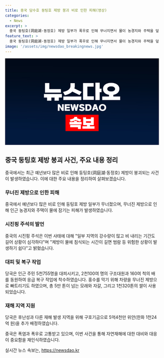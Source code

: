 ```yaml
---
title: 중국 담수호 둥팅호 제방 붕괴 비로 인한 피해(영상)
categories:
  - News
excerpt: >
  중국 둥팅호(洞庭湖·동정호) 제방 일부가 폭우로 인해 무너지면서 물이 농경지와 주택을 덮쳤다. 시진핑 주석은 강수량이 많고 비 내리는 기간이 길어 상황이 심각하다며 물에 침식되는 시간이 길면 범람 등 위험한 상황이 발생하기 쉽다고 밝혔다. 인근 주민 5천755명은 무사히 대피시켜 인명 피해는 없었으며 구조대원 2천100여 명이 응급 복구 공사에 참여했다. 중국은 추가로 5억4천만 위안(한화 1천24억 원)을 구호기금으로 배정했으며, 폭염과 폭우로 중국 전역이 피해를 입고 있다.  
feature_text: >
  중국 둥팅호(洞庭湖·동정호) 제방 일부가 폭우로 인해 무너지면서 물이 농경지와 주택을 덮쳤다. 시진핑 주석은 강수량이 많고 비 내리는 기간이 길어 상황이 심각하다며 물에 침식되는 시간이 길면 범람 등 위험한 상황이 발생하기 쉽다고 밝혔다. 인근 주민 5천755명은 무사히 대피시켜 인명 피해는 없었으며 구조대원 2천100여 명이 응급 복구 공사에 참여했다. 중국은 추가로 5억4천만 위안(한화 1천24억 원)을 구호기금으로 배정했으며, 폭염과 폭우로 중국 전역이 피해를 입고 있다.  
image: '/assets/img/newsdao_breakingnews.jpg'
---
```


<p><img src="/assets/img/newsdao_breakingnews.jpg" alt="implanttips 속보" /></p>

<h2 data-ke-size="size26">중국 둥팅호 제방 붕괴 사건, 주요 내용 정리</h2>

<p data-ke-size="size16">중국에서는 최근 예년보다 많은 비로 인해 둥팅호(洞庭湖·동정호) 제방이 붕괴되는 사건이 발생하였습니다. 이에 대한 주요 내용을 정리하여 살펴보겠습니다.</p>

<h3 data-ke-size="size24">무너진 제방으로 인한 피해</h3>

<p>중국에서 예년보다 많은 비로 인해 둥팅호 제방 일부가 무너졌으며, 무너진 제방으로 인해 인근 농경지와 주택이 물에 잠기는 피해가 발생하였습니다.</p>

<h3 data-ke-size="size24">시진핑 주석의 발언</h3>

<p>중국의 시진핑 주석은 이번 사태에 대해 "일부 지역의 강수량이 많고 비 내리는 기간도 길어 상황이 심각하다"며 "제방이 물에 침식되는 시간이 길면 범람 등 위험한 상황이 발생하기 쉽다"고 밝혔습니다.</p>

<h3 data-ke-size="size24">대피 및 복구 작업</h3>

<p>당국은 인근 주민 5천755명을 대피시키고, 2천100여 명의 구조대원과 160여 척의 배를 동원하여 응급 복구 작업에 착수하였습니다. 홍수를 막기 위해 차량을 무너진 제방으로 빠트리기도 하였으며, 총 5만 톤이 넘는 모래와 자갈, 그리고 1천320톤의 쌀이 사용되었습니다.</p>

<h3 data-ke-size="size24">재해 지역 지원</h3>

<p>당국은 후난성과 다른 재해 발생 지역을 위해 구호기금으로 5억4천만 위안(한화 1천24억 원)을 추가 배정하였습니다.</p>

<p>중국은 폭염과 폭우로 고통받고 있으며, 이번 사건을 통해 자연재해에 대한 대비와 대응이 중요함을 재인식하였습니다.</p>
실시간 뉴스 속보는, <a href="https://newsdao.kr" rel="dofollow">https://newsdao.kr</a>


